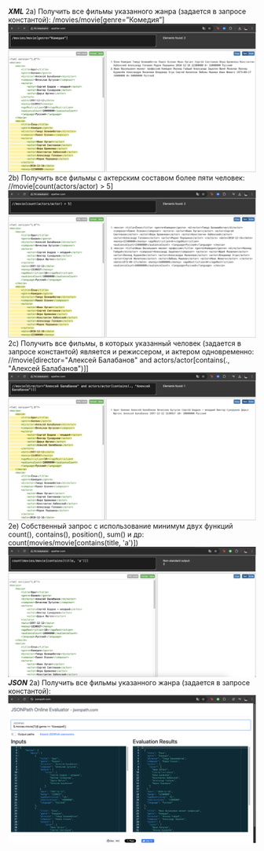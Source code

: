***XML***
2a) Получить все фильмы указанного жанра (задается в запросе константой): /movies/movie[genre=”Комедия”]
    ![Результат](images/2a.png)
2b) Получить все фильмы с актерским составом более пяти человек: //movie[count(actors/actor) > 5]
    ![Результат](images/2b.png)
2c) Получить все фильмы, в которых указанный человек (задается в запросе константой) является и режиссером, и актером одновременно: //movie[director="Алексей Балабанов" and actors/actor[contains(., "Алексей Балабанов")]]
    ![Результат](images/2c.png)
2e) Собственный запрос с использование минимум двух функций count(), contains(), position(), sum() и др: count(movies/movie[contains(title, 'а')])
    ![Результат](images/2e.png)
***JSON***
2a) Получить все фильмы указанного жанра (задается в запросе константой):
    ![Результат](images/2a_json.png)
